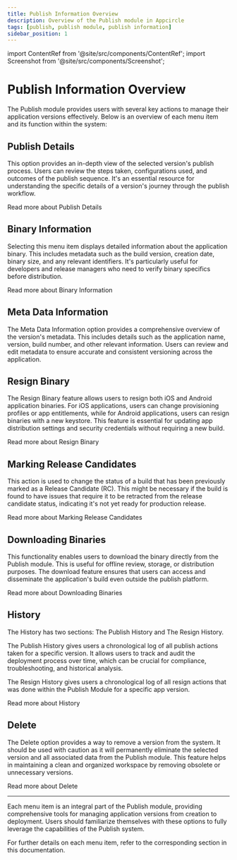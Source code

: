 ```yaml
---
title: Publish Information Overview
description: Overview of the Publish module in Appcircle
tags: [publish, publish module, publish information]
sidebar_position: 1
---
```


import ContentRef from '@site/src/components/ContentRef';
import Screenshot from '@site/src/components/Screenshot';

# Publish Information Overview

The Publish module provides users with several key actions to manage their application versions effectively. Below is an overview of each menu item and its function within the system:

<Screenshot url='https://cdn.appcircle.io/docs/assets/be-3857-pub1.png' />

## Publish Details

This option provides an in-depth view of the selected version's publish process. Users can review the steps taken, configurations used, and outcomes of the publish sequence. It's an essential resource for understanding the specific details of a version's journey through the publish workflow.

<ContentRef
url="/publish-module/publish-information/publish-details">
Read more about Publish Details
</ContentRef>

## Binary Information

Selecting this menu item displays detailed information about the application binary. This includes metadata such as the build version, creation date, binary size, and any relevant identifiers. It's particularly useful for developers and release managers who need to verify binary specifics before distribution.

<ContentRef
url="/publish-module/publish-information/binary-information">
Read more about Binary Information
</ContentRef>

## Meta Data Information

The Meta Data Information option provides a comprehensive overview of the version's metadata. This includes details such as the application name, version, build number, and other relevant information. Users can review and edit metadata to ensure accurate and consistent versioning across the application.

## Resign Binary

The Resign Binary feature allows users to resign both iOS and Android application binaries. For iOS applications, users can change provisioning profiles or app entitlements, while for Android applications, users can resign binaries with a new keystore. This feature is essential for updating app distribution settings and security credentials without requiring a new build.

<ContentRef
url="/publish-module/publish-information/resign-binary">
Read more about Resign Binary
</ContentRef>

## Marking Release Candidates

This action is used to change the status of a build that has been previously marked as a Release Candidate (RC). This might be necessary if the build is found to have issues that require it to be retracted from the release candidate status, indicating it's not yet ready for production release.

<ContentRef
url="/publish-module/publish-information/marking-release-candidates">
Read more about Marking Release Candidates
</ContentRef>

## Downloading Binaries

This functionality enables users to download the binary directly from the Publish module. This is useful for offline review, storage, or distribution purposes. The download feature ensures that users can access and disseminate the application's build even outside the publish platform.

<ContentRef
url="/publish-module/publish-information/download">
Read more about Downloading Binaries
</ContentRef>

## History

The History has two sections: The Publish History and The Resign History.

The Publish History gives users a chronological log of all publish actions taken for a specific version. It allows users to track and audit the deployment process over time, which can be crucial for compliance, troubleshooting, and historical analysis.

The Resign History gives users a chronological log of all resign actions that was done within the Publish Module for a specific app version. 

<ContentRef
url="/publish-module/publish-information/history">
Read more about History
</ContentRef>

## Delete

The Delete option provides a way to remove a version from the system. It should be used with caution as it will permanently eliminate the selected version and all associated data from the Publish module. This feature helps in maintaining a clean and organized workspace by removing obsolete or unnecessary versions.

<ContentRef
url="/publish-module/publish-information/delete">
Read more about Delete
</ContentRef>

---

Each menu item is an integral part of the Publish module, providing comprehensive tools for managing application versions from creation to deployment. Users should familiarize themselves with these options to fully leverage the capabilities of the Publish system.

For further details on each menu item, refer to the corresponding section in this documentation.
